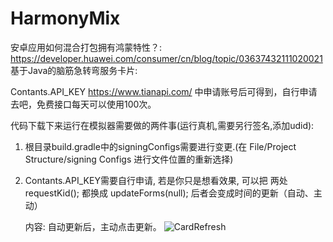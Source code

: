 # HarmonyMix
安卓应用如何混合打包拥有鸿蒙特性？: https://developer.huawei.com/consumer/cn/blog/topic/03637432111020021
基于Java的脑筋急转弯服务卡片: 

Contants.API_KEY https://www.tianapi.com/ 中申请账号后可得到，自行申请去吧，免费接口每天可以使用100次。

代码下载下来运行在模拟器需要做的两件事(运行真机,需要另行签名,添加udid):
1. 根目录build.gradle中的signingConfigs需要进行变更.(在 File/Project Structure/signing Configs 进行文件位置的重新选择)
2. Contants.API_KEY需要自行申请, 若是你只是想看效果, 可以把 两处 requestKid(); 都换成 updateForms(null);
   后者会变成时间的更新（自动、主动）
   
   
   内容: 自动更新后，主动点击更新。
   ![CardRefresh](https://user-images.githubusercontent.com/32134764/129433151-36ba5fe1-c9ad-4ca8-adf3-6e3c1a2110ec.gif)
